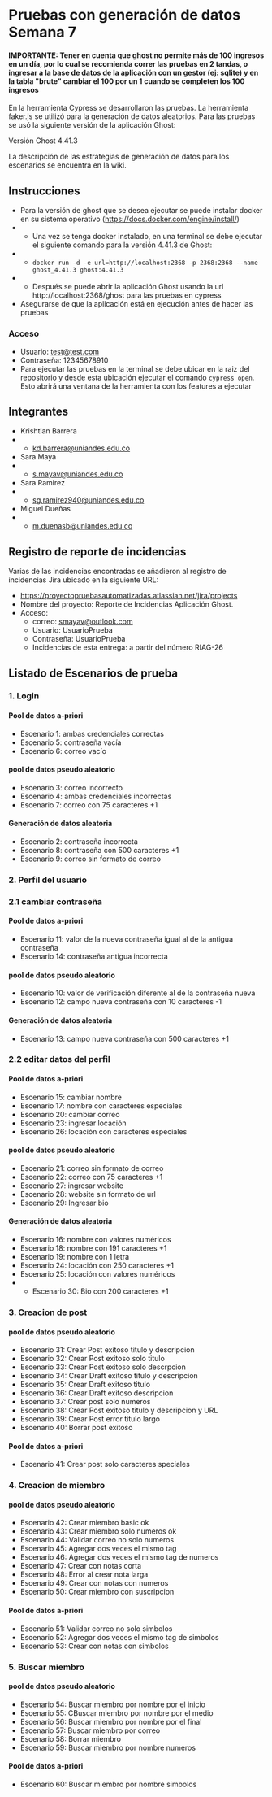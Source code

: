 # Pruebas con generación de datos Semana 7

#### IMPORTANTE: Tener en cuenta que ghost no permite más de 100 ingresos en un día, por lo cual se recomienda correr las pruebas en 2 tandas, o ingresar a la base de datos de la aplicación con un gestor (ej: sqlite) y en la tabla "brute" cambiar el 100 por un 1 cuando se completen los 100 ingresos

En la herramienta Cypress se desarrollaron las pruebas. La herramienta faker.js se utilizó para la generación de datos aleatorios. Para las pruebas se usó la siguiente versión de la aplicación Ghost:

Versión Ghost 4.41.3

La descripción de las estrategias de generación de datos para los escenarios se encuentra en la wiki.

## Instrucciones
* Para la versión de ghost que se desea ejecutar se puede instalar docker en su sistema operativo (https://docs.docker.com/engine/install/)
* * Una vez se tenga docker instalado, en una terminal se debe ejecutar el siguiente comando para la versión 4.41.3 de Ghost: 
* * `docker run -d -e url=http://localhost:2368 -p 2368:2368 --name ghost_4.41.3 ghost:4.41.3`
* * Después se puede abrir la aplicación Ghost usando la url http://localhost:2368/ghost para las pruebas en cypress
* Asegurarse de que la aplicación está en ejecución antes de hacer las pruebas

### Acceso
* Usuario: test@test.com
* Contraseña: 12345678910
* Para ejecutar las pruebas en la terminal se debe ubicar en la raiz del repositorio y desde esta ubicación ejecutar el comando `cypress open`. Esto abrirá una ventana de la herramienta con los features a ejecutar


## Integrantes
* Krishtian Barrera
* * kd.barrera@uniandes.edu.co
* Sara Maya
* * s.mayav@uniandes.edu.co
* Sara Ramirez
* * sg.ramirez940@uniandes.edu.co
* Miguel Dueñas
* * m.duenasb@uniandes.edu.co

## Registro de reporte de incidencias

Varias de las incidencias encontradas se añadieron al registro de incidencias Jira ubicado en la siguiente URL:
* https://proyectopruebasautomatizadas.atlassian.net/jira/projects
* Nombre del proyecto: Reporte de Incidencias Aplicación Ghost.
* Acceso:
  * correo: smayav@outlook.com
  * Usuario: UsuarioPrueba 
  * Contraseña: UsuarioPrueba
  * Incidencias de esta entrega: a partir del número RIAG-26


##  Listado de Escenarios de prueba
### 1. Login
#### Pool de datos a-priori
* Escenario 1: ambas credenciales correctas
* Escenario 5: contraseña vacía
* Escenario 6: correo vacío

#### pool de datos pseudo aleatorio
* Escenario 3: correo incorrecto
* Escenario 4: ambas credenciales incorrectas
* Escenario 7: correo con 75 caracteres +1


#### Generación de datos aleatoria
* Escenario 2: contraseña incorrecta
* Escenario 8: contraseña con 500 caracteres +1
* Escenario 9: correo sin formato de correo

### 2. Perfil del usuario
### 2.1 cambiar contraseña
#### Pool de datos a-priori
* Escenario 11: valor de la nueva contraseña igual al de la antigua contraseña
* Escenario 14: contraseña antigua incorrecta

#### pool de datos pseudo aleatorio
* Escenario 10: valor de verificación diferente al de la contraseña nueva
* Escenario 12: campo nueva contraseña con 10 caracteres -1

#### Generación de datos aleatoria
* Escenario 13: campo nueva contraseña con 500 caracteres +1

### 2.2 editar datos del perfil
#### Pool de datos a-priori
* Escenario 15: cambiar nombre
* Escenario 17: nombre con caracteres especiales
* Escenario 20: cambiar correo
* Escenario 23: ingresar locación
* Escenario 26: locación con caracteres especiales

#### pool de datos pseudo aleatorio
* Escenario 21: correo sin formato de correo
* Escenario 22: correo con 75 caracteres +1
* Escenario 27: ingresar website
* Escenario 28: website sin formato de url
* Escenario 29: Ingresar bio


#### Generación de datos aleatoria
* Escenario 16: nombre con valores numéricos
* Escenario 18: nombre con 191 caracteres +1
* Escenario 19: nombre con 1 letra
* Escenario 24: locación con 250 caracteres +1
* Escenario 25: locación con valores numéricos
* * Escenario 30: Bio con 200 caracteres +1


### 3. Creacion de post
#### pool de datos pseudo aleatorio
* Escenario 31: Crear Post exitoso titulo y descripcion
* Escenario 32: Crear Post exitoso solo titulo
* Escenario 33: Crear Post exitoso solo descrpcion
* Escenario 34: Crear Draft exitoso titulo y descripcion
* Escenario 35: Crear Draft exitoso titulo
* Escenario 36: Crear Draft exitoso descripcion
* Escenario 37: Crear post solo numeros
* Escenario 38: Crear Post exitoso titulo y descripcion y URL
* Escenario 39: Crear Post error titulo largo
* Escenario 40: Borrar post exitoso
#### Pool de datos a-priori
* Escenario 41: Crear post solo caracteres speciales

### 4. Creacion de miembro
#### pool de datos pseudo aleatorio
* Escenario 42: Crear miembro basic ok
* Escenario 43: Crear miembro solo numeros ok
* Escenario 44: Validar correo no solo numeros
* Escenario 45: Agregar dos veces el mismo tag
* Escenario 46: Agregar dos veces el mismo tag de numeros
* Escenario 47: Crear con notas corta
* Escenario 48: Error al crear nota larga
* Escenario 49: Crear con notas con numeros
* Escenario 50: Crear miembro con suscripcion
#### Pool de datos a-priori
* Escenario 51: Validar correo no solo simbolos
* Escenario 52: Agregar dos veces el mismo tag de simbolos
* Escenario 53: Crear con notas con simbolos
### 5. Buscar miembro
#### pool de datos pseudo aleatorio
* Escenario 54: Buscar miembro por nombre por el inicio
* Escenario 55: CBuscar miembro por nombre por el medio
* Escenario 56: Buscar miembro por nombre por el final
* Escenario 57: Buscar miembro por correo
* Escenario 58: Borrar miembro
* Escenario 59: Buscar miembro por nombre numeros
#### Pool de datos a-priori
* Escenario 60: Buscar miembro por nombre simbolos
